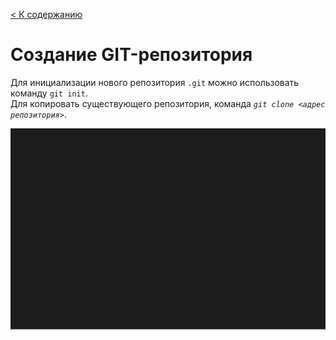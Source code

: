 [< К содержанию](/README.md)

# Создание GIT-репозитория

Для инициализации нового репозитория `.git` можно использовать команду `git init`.   
Для копировать существующего репозитория, команда *`git clone <адрес репозитория>`*.

![пример/gif](/assets/gitrep.svg)


